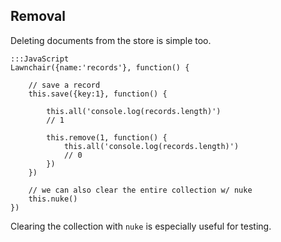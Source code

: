 Removal
---

Deleting documents from the store is simple too.

    :::JavaScript
    Lawnchair({name:'records'}, function() {

        // save a record
        this.save({key:1}, function() {

            this.all('console.log(records.length)')
            // 1

            this.remove(1, function() {
                this.all('console.log(records.length)')
                // 0
            })
        })

        // we can also clear the entire collection w/ nuke
        this.nuke()
    })


Clearing the collection with `nuke` is especially useful for testing.

